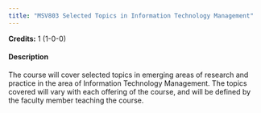 ```yaml
---
title: "MSV803 Selected Topics in Information Technology Management"
---
```

**Credits:** 1 (1-0-0)

#### Description
The course will cover selected topics in emerging areas of research and practice in the area of Information Technology Management. The topics covered will vary with each offering of the course, and will be defined by the faculty member teaching the course.